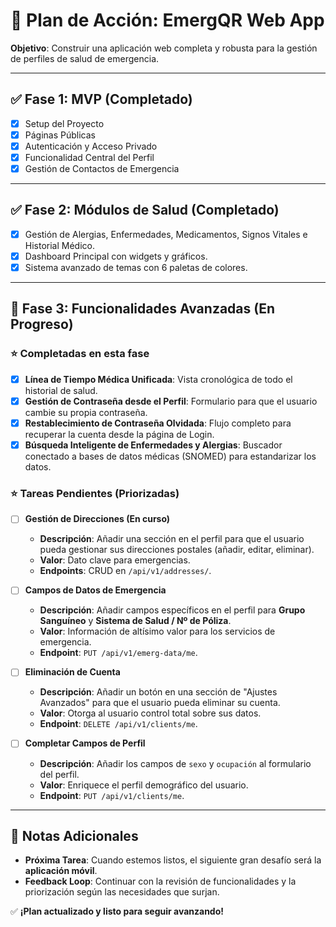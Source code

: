 # 🚀 **Plan de Acción: EmergQR Web App**
**Objetivo**: Construir una aplicación web completa y robusta para la gestión de perfiles de salud de emergencia.

---

## ✅ **Fase 1: MVP (Completado)**
- [x] Setup del Proyecto
- [x] Páginas Públicas
- [x] Autenticación y Acceso Privado
- [x] Funcionalidad Central del Perfil
- [x] Gestión de Contactos de Emergencia

---

## ✅ **Fase 2: Módulos de Salud (Completado)**
- [x] Gestión de Alergias, Enfermedades, Medicamentos, Signos Vitales e Historial Médico.
- [x] Dashboard Principal con widgets y gráficos.
- [x] Sistema avanzado de temas con 6 paletas de colores.

---

## 🚀 **Fase 3: Funcionalidades Avanzadas (En Progreso)**

### ⭐ **Completadas en esta fase**

- [x] **Línea de Tiempo Médica Unificada**: Vista cronológica de todo el historial de salud.
- [x] **Gestión de Contraseña desde el Perfil**: Formulario para que el usuario cambie su propia contraseña.
- [x] **Restablecimiento de Contraseña Olvidada**: Flujo completo para recuperar la cuenta desde la página de Login.
- [x] **Búsqueda Inteligente de Enfermedades y Alergias**: Buscador conectado a bases de datos médicas (SNOMED) para estandarizar los datos.

### ⭐ **Tareas Pendientes (Priorizadas)**

- [ ] **Gestión de Direcciones (En curso)**
  - **Descripción**: Añadir una sección en el perfil para que el usuario pueda gestionar sus direcciones postales (añadir, editar, eliminar).
  - **Valor**: Dato clave para emergencias.
  - **Endpoints**: CRUD en `/api/v1/addresses/`.

- [ ] **Campos de Datos de Emergencia**
  - **Descripción**: Añadir campos específicos en el perfil para **Grupo Sanguíneo** y **Sistema de Salud / Nº de Póliza**.
  - **Valor**: Información de altísimo valor para los servicios de emergencia.
  - **Endpoint**: `PUT /api/v1/emerg-data/me`.

- [ ] **Eliminación de Cuenta**
  - **Descripción**: Añadir un botón en una sección de "Ajustes Avanzados" para que el usuario pueda eliminar su cuenta.
  - **Valor**: Otorga al usuario control total sobre sus datos.
  - **Endpoint**: `DELETE /api/v1/clients/me`.

- [ ] **Completar Campos de Perfil**
  - **Descripción**: Añadir los campos de `sexo` y `ocupación` al formulario del perfil.
  - **Valor**: Enriquece el perfil demográfico del usuario.
  - **Endpoint**: `PUT /api/v1/clients/me`.

---

## 📌 Notas Adicionales

- **Próxima Tarea**: Cuando estemos listos, el siguiente gran desafío será la **aplicación móvil**.
- **Feedback Loop**: Continuar con la revisión de funcionalidades y la priorización según las necesidades que surjan.

✅ **¡Plan actualizado y listo para seguir avanzando!**